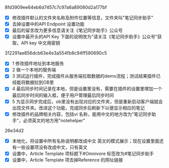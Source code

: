 8fd3909ee64eb6d7457c7c97a6a89080d2a177bf

* [X] 修改插件默认的文件夹名称及附件位置等信息，文件夹叫"笔记同步助手"
* [X] 去掉设置中的API Endpoint 设置功能
* [X] 最后的留言改为更多信息请关注《笔记同步助手》公众号
* [X] 设置中最开头的API Key 下面的说明改为"请关注《笔记同步助手》公众号"获取，API key 中文用密钥

312291ae856dcb63e4e3a554fb8c94ff580690c5

* [X] 1 修改插件地址到本地服务
* [X] 2 做一个本地的服务端
* [X] 3 测试运行插件，完成插件从服务端拉取数据的demo流程；测试结果插件已经能将数据拉到OB里
* [X] 4 最后同步时间记录在本地，但是设置里没有，需要在插件的设置里增加一个最后同步时间的输入框，便于用户管理最后同步时间
* [X] 5 为显示同步完成后，ob里没有出现对应的文件夹，但是重新启动客户端就会出现文件夹。改进这个功能，完成同步后刷新下以便显示相应的笔记
* [X] 修改插件的品牌相关内容，包括vi 名称，能用中文的地方改为"笔记同步助手"，必须英文的地方用"notehelper"

26e34d2

* [X] 本地化，将设置中所有名称说明都改成中文 英文的模式展示；现在设置里面还有一些设置项没有改成中文，只有英文
* [X] 设置中，Article Template 项标题下#Omnivore 标签改为#笔记同步助手
* [X] 设置中，Article Template 项去掉Reference 的网址链接
